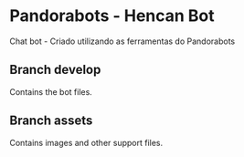 # Pandorabots - Hencan Bot

Chat bot - Criado utilizando as ferramentas do Pandorabots

## Branch develop

Contains the bot files.

## Branch assets

Contains images and other support files.
